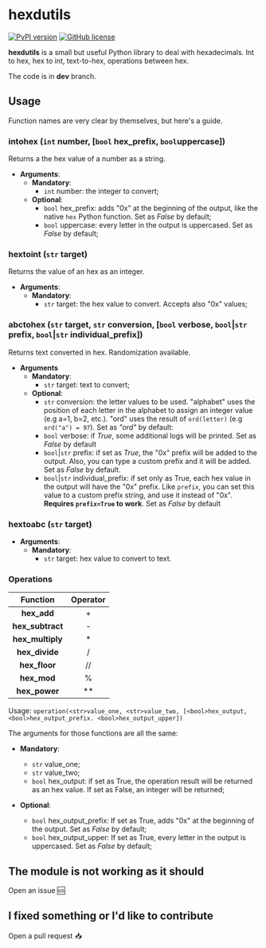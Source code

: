 # hexdutils
[![PyPI version](https://img.shields.io/pypi/v/hexdutils.svg)](https://pypi.python.org/pypi/hexdutils/)
[![GitHub license](https://img.shields.io/github/license/davix3f/hexdutils.svg)](https://github.com/davix3f/hexdutils/blob/master/README.md)

**hexdutils** is a small but useful Python library to deal with hexadecimals.
Int to hex, hex to int, text-to-hex, operations between hex.

The code is in **dev** branch.

## Usage

Function names are very clear by themselves, but here's a guide.

### intohex (`int` number, [`bool` hex_prefix, `bool`uppercase])
  Returns a the hex value of a number as a string.
  * **Arguments**:
    * **Mandatory**:
      * `int` number: the integer to convert;
    * **Optional**:
      * `bool` hex_prefix: adds "0x" at the beginning of the output, like the native `hex` Python function. Set as *False* by default;
      * `bool` uppercase: every letter in the output is uppercased. Set as *False* by default;

### hextoint (`str` target)
  Returns the value of an hex as an integer.
  * **Arguments**:
    * **Mandatory**:
      * `str` target: the hex value to convert. Accepts also "0x" values;

### abctohex (`str` target, `str` conversion, [`bool` verbose, `bool`|`str` prefix, `bool`|`str` individual_prefix])
  Returns text converted in hex. Randomization available.
  * **Arguments**
    * **Mandatory**:
      * `str` target: text to convert;
    * **Optional**:
      * `str` conversion: the letter values to be used. "alphabet" uses the position of each letter in the alphabet to assign an integer value (e.g a=1, b=2, etc.). "ord" uses the result of `ord(letter)` (e.g `ord("a") = 97`). Set as *"ord"* by default:
      * `bool` verbose: if *True*, some additional logs will
      be printed. Set as *False* by default
      * `bool`|`str` prefix: if set as *True*, the "0x" prefix
      will be added to the output. Also, you can type a custom
      prefix and it will be added. Set as *False* by default.
      * `bool`|`str` individual_prefix: if set only as True,
      each hex value in the output will have the "0x" prefix.
      Like `prefix`, you can set this value to a custom prefix string, and use it instead of "0x". **Requires `prefix=True` to work**.
      Set as *False* by default

### hextoabc (`str` target)
  * **Arguments**:
      * **Mandatory**:
         * `str` target: hex value to convert to text.

### Operations

|   Function	|  Operator 	|
|:-:	         |:-:	|
|**hex_add**     |  +   |
|**hex_subtract**|  -   |
|**hex_multiply**|  *   |
|**hex_divide**  |  /   |
|**hex_floor**   |  //  |
|**hex_mod**     |  %   |
|**hex_power**   |  **  |

 Usage: `operation(<str>value_one, <str>value_two, [<bool>hex_output, <bool>hex_output_prefix. <bool>hex_output_upper])`

 The arguments for those functions are all the same:
  * **Mandatory**:
    - `str`  value\_one;
    - `str`  value\_two;
    - `bool` hex_output: if set as True, the operation result will be returned as an hex value. If set as False, an integer will be returned;

  * **Optional**:
    - `bool` hex\_output\_prefix: If set as True, adds "0x" at the beginning of the output. Set as *False* by default;
    - `bool` hex\_output\_upper: If set as True, every letter in the output is uppercased. Set as *False* by default;


## The module is not working as it should
Open an issue 🆘

## I fixed something or I'd like to contribute
Open a pull request 📥
